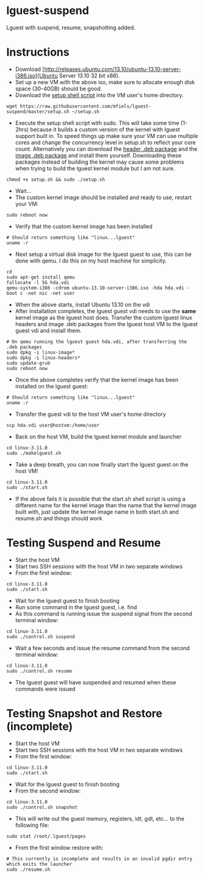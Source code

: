 lguest-suspend
==============

Lguest with suspend, resume, snapshotting added.

Instructions
============
* Download [http://releases.ubuntu.com/13.10/ubuntu-13.10-server-i386.iso](Ubuntu Server 13.10 32 bit x86).
* Set up a new VM with the above iso, make sure to allocate enough disk space (30-40GB) should be good.
* Download the [setup shell script](https://raw.githubusercontent.com/mfiels/lguest-suspend/master/setup.sh) into the VM user's home directory.
```
wget https://raw.githubusercontent.com/mfiels/lguest-suspend/master/setup.sh ~/setup.sh
```
* Execute the setup shell script with sudo. This will take some time (1-2hrs) because it builds a custom version of the kernel with lguest support built in. To speed things up make sure your VM can use multiple cores and change the concurrency level in setup.sh to reflect your core count. Alternatively you can download the [header .deb package](https://drive.google.com/file/d/0Bxb_HgWHzr7gYTBPbWh0V0h2NW8/edit?usp=sharing) and the [image .deb package](https://drive.google.com/file/d/0Bxb_HgWHzr7gUXZ2bWJ1anBVOTQ/edit?usp=sharing) and install them yourself. Downloading these packages instead of building the kernel may cause some problems when trying to build the lguest kernel module but I am not sure.
```
chmod +x setup.sh && sudo ./setup.sh
```
* Wait...
* The custom kernel image should be installed and ready to use, restart your VM:
```
sudo reboot now
```
* Verify that the custom kernel image has been installed
```
# Should return something like "linux...lguest"
uname -r
```
* Next setup a virtual disk image for the lguest guest to use, this can be done with qemu. I do this on my host machine for simplicity.
```
cd
sudo apt-get install qemu
fallocate -l 5G hda.vdi
qemu-system-i386 -cdrom ubuntu-13.10-server-i386.iso -hda hda.vdi -boot c -net nic -net user
```
* When the above starts, install Ubuntu 13.10 on the vdi
* After installation completes, the lguest guest vdi needs to use the **same** kernel image as the lguest host does. Transfer the custom lguest linux headers and image .deb packages from the lguest host VM to the lguest guest vdi and install them.
```
# On qemu running the lguest guest hda.vdi, after transferring the .deb packages
sudo dpkg -i linux-image*
sudo dpkg -i linux-headers*
sudo update-grub
sudo reboot now
```
* Once the above completes verify that the kernel image has been installed on the lguest guest:
```
# Should return something like "linux...lguest"
uname -r
```
* Transfer the guest vdi to the host VM user's home directory
```
scp hda.vdi user@hostvm:/home/user
```
* Back on the host VM, build the lguest kernel module and launcher
```
cd linux-3.11.0
sudo ./makelguest.sh
```
* Take a deep breath, you can now finally start the lguest guest on the host VM!
```
cd linux-3.11.0
sudo ./start.sh
```
* If the above fails it is possible that the start.sh shell script is using a different name for the kernel image than the name that the kernel image built with, just update the kernel image name in both start.sh and resume.sh and things should work

Testing Suspend and Resume
==========================
* Start the host VM
* Start two SSH sessions with the host VM in two separate windows
* From the first window:
```
cd linux-3.11.0
sudo ./start.sh
```
* Wait for the lguest guest to finish booting
* Run some command in the lguest guest, i.e. find
* As this command is running issue the suspend signal from the second terminal window:
```
cd linux-3.11.0
sudo ./control.sh suspend
```
* Wait a few seconds and issue the resume command from the second terminal window:
```
cd linux-3.11.0
sudo ./control.sh resume
```
* The lguest guest will have suspended and resumed when these commands were issued

Testing Snapshot and Restore (incomplete)
=========================================
* Start the host VM
* Start two SSH sessions with the host VM in two separate windows
* From the first window:
```
cd linux-3.11.0
sudo ./start.sh
```
* Wait for the lguest guest to finish booting
* From the second window:
```
cd linux-3.11.0
sudo ./control.sh snapshot
```
* This will write out the guest memory, registers, idt, gdt, etc... to the following file:
```
sudo stat /root/.lguest/pages
```
* From the first window restore with:
```
# This currently is incomplete and results in an invalid pgdir entry which exits the launcher
sudo ./resume.sh
```
